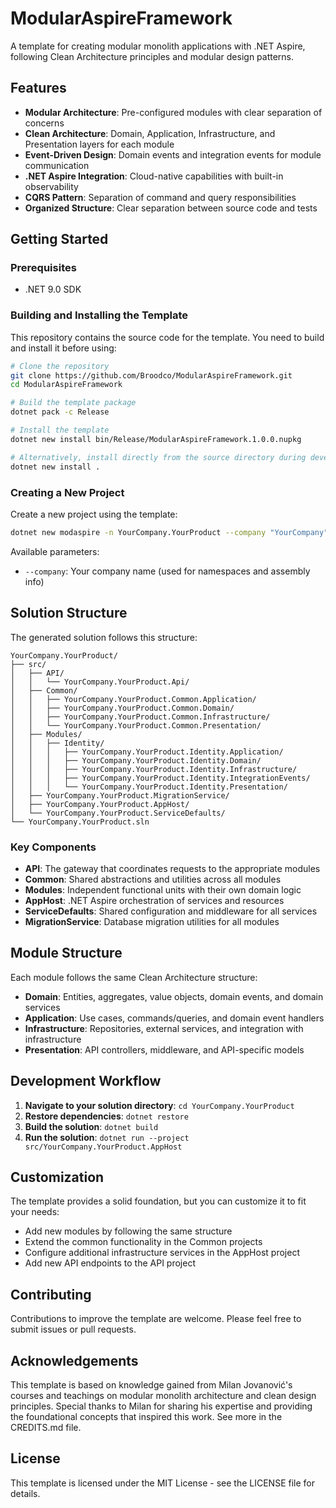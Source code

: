 # ModularAspireFramework

A template for creating modular monolith applications with .NET Aspire, following Clean Architecture principles and modular design patterns.

## Features

- **Modular Architecture**: Pre-configured modules with clear separation of concerns
- **Clean Architecture**: Domain, Application, Infrastructure, and Presentation layers for each module
- **Event-Driven Design**: Domain events and integration events for module communication
- **.NET Aspire Integration**: Cloud-native capabilities with built-in observability
- **CQRS Pattern**: Separation of command and query responsibilities
- **Organized Structure**: Clear separation between source code and tests

## Getting Started

### Prerequisites

- .NET 9.0 SDK

### Building and Installing the Template

This repository contains the source code for the template. You need to build and install it before using:

```bash
# Clone the repository
git clone https://github.com/Broodco/ModularAspireFramework.git
cd ModularAspireFramework

# Build the template package
dotnet pack -c Release

# Install the template
dotnet new install bin/Release/ModularAspireFramework.1.0.0.nupkg

# Alternatively, install directly from the source directory during development
dotnet new install .
```

### Creating a New Project

Create a new project using the template:

```bash
dotnet new modaspire -n YourCompany.YourProduct --company "YourCompany"
```

Available parameters:

- `--company`: Your company name (used for namespaces and assembly info)

## Solution Structure

The generated solution follows this structure:

```
YourCompany.YourProduct/
├── src/
│   ├── API/
│   │   └── YourCompany.YourProduct.Api/
│   ├── Common/
│   │   ├── YourCompany.YourProduct.Common.Application/
│   │   ├── YourCompany.YourProduct.Common.Domain/
│   │   ├── YourCompany.YourProduct.Common.Infrastructure/
│   │   └── YourCompany.YourProduct.Common.Presentation/
│   ├── Modules/
│   │   ├── Identity/
│   │   │   ├── YourCompany.YourProduct.Identity.Application/
│   │   │   ├── YourCompany.YourProduct.Identity.Domain/
│   │   │   ├── YourCompany.YourProduct.Identity.Infrastructure/
│   │   │   ├── YourCompany.YourProduct.Identity.IntegrationEvents/
│   │   │   └── YourCompany.YourProduct.Identity.Presentation/
│   ├── YourCompany.YourProduct.MigrationService/
│   ├── YourCompany.YourProduct.AppHost/
│   └── YourCompany.YourProduct.ServiceDefaults/
└── YourCompany.YourProduct.sln
```

### Key Components

- **API**: The gateway that coordinates requests to the appropriate modules
- **Common**: Shared abstractions and utilities across all modules
- **Modules**: Independent functional units with their own domain logic
- **AppHost**: .NET Aspire orchestration of services and resources
- **ServiceDefaults**: Shared configuration and middleware for all services
- **MigrationService**: Database migration utilities for all modules

## Module Structure

Each module follows the same Clean Architecture structure:

- **Domain**: Entities, aggregates, value objects, domain events, and domain services
- **Application**: Use cases, commands/queries, and domain event handlers
- **Infrastructure**: Repositories, external services, and integration with infrastructure
- **Presentation**: API controllers, middleware, and API-specific models

## Development Workflow

1. **Navigate to your solution directory**: `cd YourCompany.YourProduct`
2. **Restore dependencies**: `dotnet restore`
3. **Build the solution**: `dotnet build`
4. **Run the solution**: `dotnet run --project src/YourCompany.YourProduct.AppHost`

## Customization

The template provides a solid foundation, but you can customize it to fit your needs:

- Add new modules by following the same structure
- Extend the common functionality in the Common projects
- Configure additional infrastructure services in the AppHost project
- Add new API endpoints to the API project

## Contributing

Contributions to improve the template are welcome. Please feel free to submit issues or pull requests.

## Acknowledgements

This template is based on knowledge gained from Milan Jovanović's courses and teachings on modular monolith architecture and clean design principles. Special thanks to Milan for sharing his expertise and providing the foundational concepts that inspired this work.
See more in the CREDITS.md file.

## License

This template is licensed under the MIT License - see the LICENSE file for details.